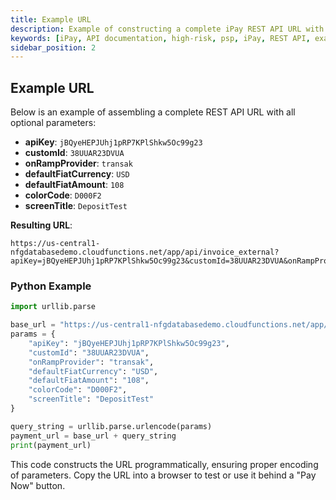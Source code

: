 ```yaml
---
title: Example URL
description: Example of constructing a complete iPay REST API URL with parameters.
keywords: [iPay, API documentation, high-risk, psp, iPay, REST API, example URL, parameters, Python code, URL encoding, payment button]
sidebar_position: 2
---
```


## Example URL

Below is an example of assembling a complete REST API URL with all optional parameters:

- **apiKey**: `jBQyeHEPJUhj1pRP7KPlShkw5Oc99g23`
- **customId**: `38UUAR23DVUA`
- **onRampProvider**: `transak`
- **defaultFiatCurrency**: `USD`
- **defaultFiatAmount**: `108`
- **colorCode**: `D000F2`
- **screenTitle**: `DepositTest`

**Resulting URL**:

```
https://us-central1-nfgdatabasedemo.cloudfunctions.net/app/api/invoice_external?apiKey=jBQyeHEPJUhj1pRP7KPlShkw5Oc99g23&customId=38UUAR23DVUA&onRampProvider=transak&defaultFiatCurrency=USD&defaultFiatAmount=108&colorCode=D000F2&screenTitle=DepositTest
```

### Python Example

```python
import urllib.parse

base_url = "https://us-central1-nfgdatabasedemo.cloudfunctions.net/app/api/invoice_external?"
params = {
    "apiKey": "jBQyeHEPJUhj1pRP7KPlShkw5Oc99g23",
    "customId": "38UUAR23DVUA",
    "onRampProvider": "transak",
    "defaultFiatCurrency": "USD",
    "defaultFiatAmount": "108",
    "colorCode": "D000F2",
    "screenTitle": "DepositTest"
}

query_string = urllib.parse.urlencode(params)
payment_url = base_url + query_string
print(payment_url)
```

This code constructs the URL programmatically, ensuring proper encoding of parameters. Copy the URL into a browser to test or use it behind a "Pay Now" button.